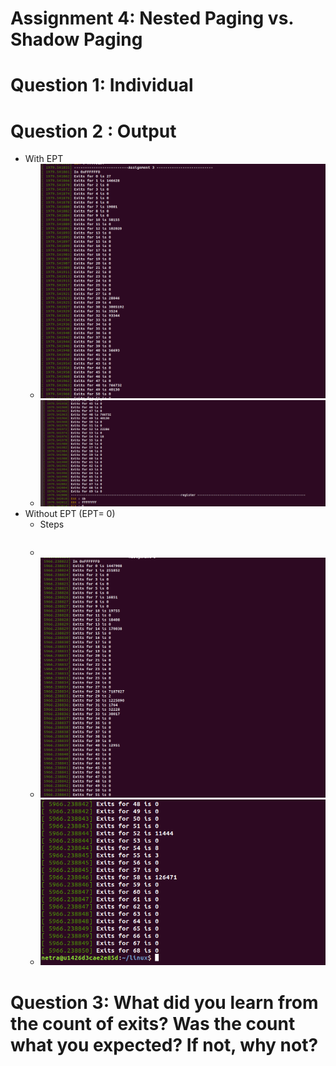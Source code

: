 # Assignment 4: Nested Paging vs. Shadow Paging
# Question 1: Individual
# Question 2 : Output 
-  With EPT
	- ![ass4/EPT](ass4/EPTA.png)
	- ![imag2](ass4/EPTB.png)
-  Without EPT (EPT= 0)
   - Steps
	```
	```
   -
	- ![ass4/EPT](ass4/WITHOUTEPTA.png)
	- ![imag2](ass4/WITHOUTEPTB.png)
# Question 3: What did you learn from the count of exits? Was the count what you expected? If not, why not?
	

     
